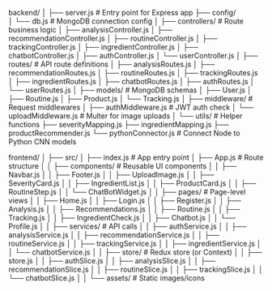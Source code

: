 backend/
│
├── server.js                # Entry point for Express app
├── config/                  
│   └── db.js                 # MongoDB connection config
│
├── controllers/              # Route business logic
│   ├── analysisController.js
│   ├── recommendationController.js
│   ├── routineController.js
│   ├── trackingController.js
│   ├── ingredientController.js
│   ├── chatbotController.js
│   ├── authController.js
│   └── userController.js
│
├── routes/                   # API route definitions
│   ├── analysisRoutes.js
│   ├── recommendationRoutes.js
│   ├── routineRoutes.js
│   ├── trackingRoutes.js
│   ├── ingredientRoutes.js
│   ├── chatbotRoutes.js
│   ├── authRoutes.js
│   └── userRoutes.js
│
├── models/                   # MongoDB schemas
│   ├── User.js
│   ├── Routine.js
│   ├── Product.js
│   └── Tracking.js
│
├── middleware/               # Request middlewares
│   ├── authMiddleware.js     # JWT auth check
│   └── uploadMiddleware.js   # Multer for image uploads
│
└── utils/                    # Helper functions
    ├── severityMapping.js
    ├── ingredientMapping.js
    ├── productRecommender.js
    └── pythonConnector.js    # Connect Node to Python CNN models

frontend/
│
├── src/
│   ├── index.js               # App entry point
│   ├── App.js                 # Route structure
│
│   ├── components/            # Reusable UI components
│   │   ├── Navbar.js
│   │   ├── Footer.js
│   │   ├── UploadImage.js
│   │   ├── SeverityCard.js
│   │   ├── IngredientList.js
│   │   ├── ProductCard.js
│   │   ├── RoutineStep.js
│   │   └── ChatBotWidget.js
│
│   ├── pages/                  # Page-level views
│   │   ├── Home.js
│   │   ├── Login.js
│   │   ├── Register.js
│   │   ├── Analysis.js
│   │   ├── Recommendations.js
│   │   ├── Routine.js
│   │   ├── Tracking.js
│   │   ├── IngredientCheck.js
│   │   ├── Chatbot.js
│   │   └── Profile.js
│
│   ├── services/               # API calls
│   │   ├── authService.js
│   │   ├── analysisService.js
│   │   ├── recommendationService.js
│   │   ├── routineService.js
│   │   ├── trackingService.js
│   │   ├── ingredientService.js
│   │   └── chatbotService.js
│
│   ├── store/                  # Redux store (or Context)
│   │   ├── store.js
│   │   ├── authSlice.js
│   │   ├── analysisSlice.js
│   │   ├── recommendationSlice.js
│   │   ├── routineSlice.js
│   │   ├── trackingSlice.js
│   │   └── chatbotSlice.js
│
│   └── assets/                 # Static images/icons
